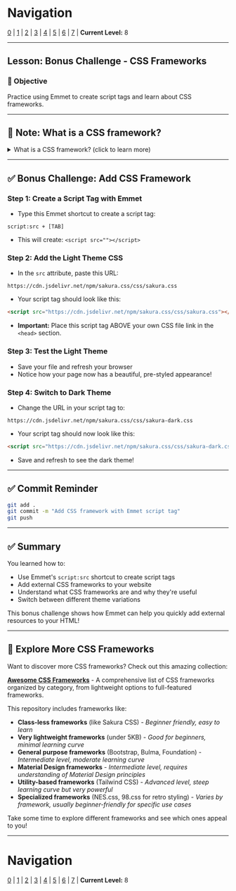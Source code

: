 # Navigation
[0](./emmet-intro-lv0.md) | [1](./emmet-intro-lv1.md) | [2](./emmet-intro-lv2.md) | [3](./emmet-intro-lv3.md) | [4](./emmet-intro-lv4.md) | [5](./emmet-intro-lv5.md) | [6](./emmet-intro-lv6.md) | [7](./emmet-intro-lv7.md) | **Current Level:** 8

---

## Lesson: Bonus Challenge - CSS Frameworks

### 🎯 Objective

Practice using Emmet to create script tags and learn about CSS frameworks.

---

## 📝 **Note: What is a CSS framework?**

<details>
  <summary>What is a CSS framework? (click to learn more)</summary>
  <div>
    <p>A CSS framework is a pre-written collection of CSS styles that you can use to quickly style your website. Instead of writing all your CSS from scratch, you can use a framework that provides ready-made styles for buttons, forms, layouts, and more. This saves time and ensures your website looks professional. Popular frameworks include Bootstrap, Tailwind CSS, and Sakura CSS.</p>
  </div>
</details>

---

## ✅ **Bonus Challenge: Add CSS Framework**

### **Step 1: Create a Script Tag with Emmet**

* Type this Emmet shortcut to create a script tag:

```
script:src + [TAB]
```

* This will create: `<script src=""></script>`

### **Step 2: Add the Light Theme CSS**

* In the `src` attribute, paste this URL:

```
https://cdn.jsdelivr.net/npm/sakura.css/css/sakura.css
```

* Your script tag should look like this:

```html
<script src="https://cdn.jsdelivr.net/npm/sakura.css/css/sakura.css"></script>
```

* **Important:** Place this script tag ABOVE your own CSS file link in the `<head>` section.

### **Step 3: Test the Light Theme**

* Save your file and refresh your browser
* Notice how your page now has a beautiful, pre-styled appearance!

### **Step 4: Switch to Dark Theme**

* Change the URL in your script tag to:

```
https://cdn.jsdelivr.net/npm/sakura.css/css/sakura-dark.css
```

* Your script tag should now look like this:

```html
<script src="https://cdn.jsdelivr.net/npm/sakura.css/css/sakura-dark.css"></script>
```

* Save and refresh to see the dark theme!

---

## ✅ **Commit Reminder**

```bash
git add .
git commit -m "Add CSS framework with Emmet script tag"
git push
```

---

## ✅ **Summary**

You learned how to:
* Use Emmet's `script:src` shortcut to create script tags
* Add external CSS frameworks to your website
* Understand what CSS frameworks are and why they're useful
* Switch between different theme variations

This bonus challenge shows how Emmet can help you quickly add external resources to your HTML!

---

## 🌟 **Explore More CSS Frameworks**

Want to discover more CSS frameworks? Check out this amazing collection:

**[Awesome CSS Frameworks](https://github.com/troxler/awesome-css-frameworks)** - A comprehensive list of CSS frameworks organized by category, from lightweight options to full-featured frameworks.

This repository includes frameworks like:
- **Class-less frameworks** (like Sakura CSS) - *Beginner friendly, easy to learn*
- **Very lightweight frameworks** (under 5KB) - *Good for beginners, minimal learning curve*
- **General purpose frameworks** (Bootstrap, Bulma, Foundation) - *Intermediate level, moderate learning curve*
- **Material Design frameworks** - *Intermediate level, requires understanding of Material Design principles*
- **Utility-based frameworks** (Tailwind CSS) - *Advanced level, steep learning curve but very powerful*
- **Specialized frameworks** (NES.css, 98.css for retro styling) - *Varies by framework, usually beginner-friendly for specific use cases*

Take some time to explore different frameworks and see which ones appeal to you!

---

# Navigation
[0](./emmet-intro-lv0.md) | [1](./emmet-intro-lv1.md) | [2](./emmet-intro-lv2.md) | [3](./emmet-intro-lv3.md) | [4](./emmet-intro-lv4.md) | [5](./emmet-intro-lv5.md) | [6](./emmet-intro-lv6.md) | [7](./emmet-intro-lv7.md) | **Current Level:** 8 